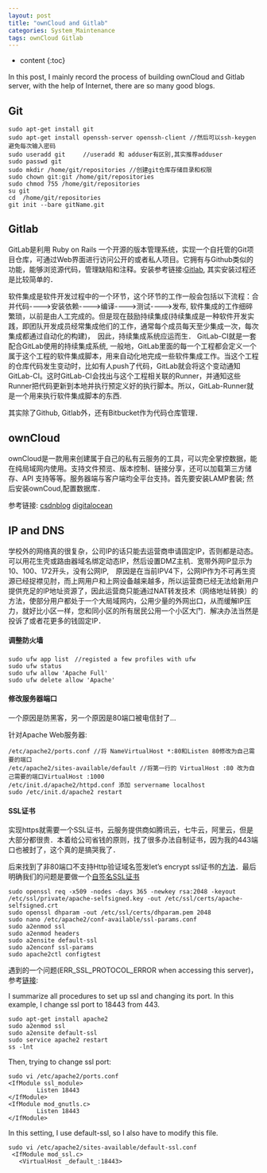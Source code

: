 ```yaml
---
layout: post
title: "ownCloud and Gitlab"
categories: System_Maintenance
tags: ownCloud Gitlab
--- 
```


* content
{:toc}

In this post, I mainly record the process of building ownCloud and Gitlab　server, with the help of Internet, there are so many good blogs.





## **Git**

```
sudo apt-get install git
sudo apt-get install openssh-server openssh-client //然后可以ssh-keygen避免每次输入密码
sudo useradd git　　　//useradd 和 adduser有区别,其实推荐adduser
sudo passwd git
sudo mkdir /home/git/repositories //创建git仓库存储目录和权限
sudo chown git:git /home/git/repositories
sudo chmod 755 /home/git/repositories
su git
cd  /home/git/repositories
git init --bare gitName.git
```

## **Gitlab**

GitLab是利用 Ruby on Rails 一个开源的版本管理系统，实现一个自托管的Git项目仓库，可通过Web界面进行访问公开的或者私人项目。它拥有与Github类似的功能，能够浏览源代码，管理缺陷和注释。安装参考链接:[Gitlab](https://about.gitlab.com/installation/), 其实安装过程还是比较简单的．

软件集成是软件开发过程中的一个环节，这个环节的工作一般会包括以下流程：合并代码---->安装依赖---->编译---->测试---->发布, 软件集成的工作细碎繁琐，以前是由人工完成的。但是现在鼓励持续集成(持续集成是一种软件开发实践，即团队开发成员经常集成他们的工作，通常每个成员每天至少集成一次，每次集成都通过自动化的构建)，　因此，持续集成系统应运而生．
GitLab-CI就是一套配合GitLab使用的持续集成系统, 一般地，GitLab里面的每一个工程都会定义一个属于这个工程的软件集成脚本，用来自动化地完成一些软件集成工作。当这个工程的仓库代码发生变动时，比如有人push了代码，GitLab就会将这个变动通知GitLab-CI。这时GitLab-CI会找出与这个工程相关联的Runner，并通知这些Runner把代码更新到本地并执行预定义好的执行脚本。所以，GitLab-Runner就是一个用来执行软件集成脚本的东西.

其实除了Github, Gitlab外，还有Bitbucket作为代码仓库管理．

## **ownCloud**

ownCloud是一款用来创建属于自己的私有云服务的工具，可以完全掌控数据，能在纯局域网内使用。支持文件预览、版本控制、链接分享，还可以加载第三方储存、API 支持等等。服务器端与客户端均全平台支持。首先要安装LAMP套装; 然后安装ownCoud,配置数据库．

参考链接: [csdnblog](https://blog.csdn.net/And_w/article/details/71238266)  [digitalocean](https://www.digitalocean.com/community/tutorials/how-to-install-and-configure-owncloud-on-ubuntu-16-04)

## **IP and DNS**

学校外的网络真的很复杂，公司IP的话只能去运营商申请固定IP，否则都是动态。可以用花生壳或路由器域名绑定动态IP，然后设置DMZ主机．宽带外网IP显示为10、100、172开头，没有公网IP,　原因是在当前IPV4下，公网IP作为不可再生资源已经捉襟见肘，而上网用户和上网设备越来越多，所以运营商已经无法给新用户提供充足的IP地址资源了，因此运营商只能通过NAT转发技术（网络地址转换）的方法，使部分用户都处于一个大局域网内，公用少量的外网出口，从而缓解IP压力，就好比小区一样，您和同小区的所有居民公用一个小区大门．解决办法当然是投诉了或者花更多的钱固定IP．

#### **调整防火墙**
```
sudo ufw app list　//registed a few profiles with ufw
sudo ufw status
sudo ufw allow 'Apache Full'
sudo ufw delete allow 'Apache'
```

#### **修改服务器端口**

一个原因是防黑客，另一个原因是80端口被电信封了...

针对Apache Web服务器:
```
/etc/apache2/ports.conf //将 NameVirtualHost *:80和Listen 80修改为自己需要的端口
/etc/apache2/sites-available/default //将第一行的 VirtualHost :80 改为自己需要的端口VirtualHost :1000
/etc/init.d/apache2/httpd.conf 添加 servername localhost
sudo /etc/init.d/apache2 restart 
```

#### **SSL证书**

实现https就需要一个SSL证书，云服务提供商如腾讯云，七牛云，阿里云，但是大部分都很贵．本着给公司省钱的原则，找了很多办法自制证书，因为我的443端口也被封了，这个真的是搞哭我了．

后来找到了非80端口不支持Http验证域名签发let’s encrypt ssl证书的[方法](https://blog.nbhao.org/2633.html)．最后明确我们的问题是要做一个[自签名SSL证书](https://www.digitalocean.com/community/tutorials/how-to-create-a-self-signed-ssl-certificate-for-apache-in-ubuntu-16-04)

```
sudo openssl req -x509 -nodes -days 365 -newkey rsa:2048 -keyout /etc/ssl/private/apache-selfsigned.key -out /etc/ssl/certs/apache-selfsigned.crt
sudo openssl dhparam -out /etc/ssl/certs/dhparam.pem 2048
sudo nano /etc/apache2/conf-available/ssl-params.conf
sudo a2enmod ssl
sudo a2enmod headers
sudo a2ensite default-ssl
sudo a2enconf ssl-params
sudo apache2ctl configtest
```

遇到的一个问题(ERR_SSL_PROTOCOL_ERROR when accessing this server)，参考[链接](https://stackoverflow.com/questions/34304022/change-ssl-port-of-apache2-server-err-ssl-protocol-error):

I summarize all procedures to set up ssl and changing its port. In this example, I change ssl port to 18443 from 443.

```
sudo apt-get install apache2
sudo a2enmod ssl
sudo a2ensite default-ssl
sudo service apache2 restart
ss -lnt
```
Then, trying to change ssl port:
```
sudo vi /etc/apache2/ports.conf
<IfModule ssl_module>
        Listen 18443
</IfModule>
<IfModule mod_gnutls.c>
        Listen 18443
</IfModule>
```
In this setting, I use default-ssl, so I also have to modify this file.
```
sudo vi /etc/apache2/sites-available/default-ssl.conf
 <IfModule mod_ssl.c>
   <VirtualHost _default_:18443>
```